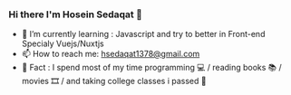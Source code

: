 ### Hi there I'm Hosein Sedaqat 👋




- 🌱 I’m currently learning : Javascript and try to better in Front-end Specialy Vuejs/Nuxtjs
- 📫 How to reach me: hsedaqat1378@gmail.com
- 🐠 Fact : I spend most of my time programming 💻 / reading books 📚 / movies 🎞 / and taking college classes i passed 🤦‍
